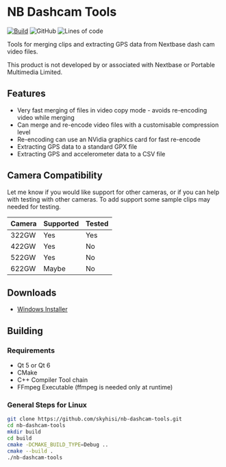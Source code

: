 # NB Dashcam Tools

[![Build](https://github.com/skyhisi/nb-dashcam-tools/actions/workflows/build.yml/badge.svg)](https://github.com/skyhisi/nb-dashcam-tools/actions/workflows/build.yml)
![GitHub](https://img.shields.io/github/license/skyhisi/nb-dashcam-tools?color=green)
![Lines of code](https://img.shields.io/tokei/lines/github/skyhisi/nb-dashcam-tools)


Tools for merging clips and extracting GPS data from Nextbase dash cam video
files.

This product is not developed by or associated with Nextbase or
Portable Multimedia Limited.

## Features

 * Very fast merging of files in video copy mode - avoids re-encoding video
   while merging
 * Can merge and re-encode video files with a customisable compression level
 * Re-encoding can use an NVidia graphics card for fast re-encode
 * Extracting GPS data to a standard GPX file
 * Extracting GPS and accelerometer data to a CSV file


## Camera Compatibility

Let me know if you would like support for other cameras, or if you can help
with testing with other cameras.
To add support some sample clips may needed for testing.

Camera | Supported | Tested
-------|-----------|-------
322GW  | Yes       | Yes
422GW  | Yes       | No
522GW  | Yes       | No
622GW  | Maybe     | No


## Downloads
 * [Windows Installer](https://github.com/skyhisi/nb-dashcam-tools/releases/latest/download/nb-dashcam-tools-setup.exe)

## Building
### Requirements
 * Qt 5 or Qt 6
 * CMake
 * C++ Compiler Tool chain
 * FFmpeg Executable (ffmpeg is needed only at runtime)

### General Steps for Linux

```sh
git clone https://github.com/skyhisi/nb-dashcam-tools.git
cd nb-dashcam-tools
mkdir build
cd build
cmake -DCMAKE_BUILD_TYPE=Debug ..
cmake --build .
./nb-dashcam-tools
```
